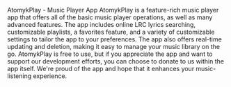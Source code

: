 AtomykPlay - Music Player App
AtomykPlay is a feature-rich music player app that offers all of the basic music player operations, as well as many advanced features. The app includes online LRC lyrics searching, customizable playlists, a favorites feature, and a variety of customizable settings to tailor the app to your preferences. The app also offers real-time updating and deletion, making it easy to manage your music library on the go. AtomykPlay is free to use, but if you appreciate the app and want to support our development efforts, you can choose to donate to us within the app itself. We're proud of the app and hope that it enhances your music-listening experience.

